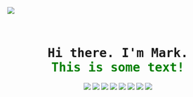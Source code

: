 ![](https://markpersonal.oss-us-east-1.aliyuncs.com/pic/NoCodeRightNow.png)


<h1 align="center">
  <br>
  <samp>Hi there. I'm Mark.<br>
  <font font-family:”微软雅黑” color="green">This is some text!</font>
  <br>
</h1>
 
 
<div align=center>
  <img src="https://img.shields.io/badge/-Python-black?style=flat&logo=python&logoColor=white&link=https://github.com/hritik5102"/>
  <img src="https://img.shields.io/badge/Java-black?style=flat&logo=java&logoColor=white&link=https://github.com/hritik5102"/>
  <img src="https://img.shields.io/badge/JavaScript-black?style=flat&logo=javascript&logoColor=white&link=https://github.com/hritik5102"/>
  <img src="https://img.shields.io/badge/HTML5-black?style=flat&logo=html5&logoColor=white&link=https://github.com/hritik5102"/>
  <img src="https://img.shields.io/badge/CSS3-black?style=flat&logo=css3&logoColor=white&link=https://github.com/hritik5102"/>
  <img src="https://img.shields.io/badge/MYsql-black?style=flat&logo=java&logoColor=white&link=https://github.com/hritik5102"/>
  <img src="https://img.shields.io/badge/SpringBoot-black?style=flat&logo=spring&logoColor=white&link=https://github.com/hritik5102"/>
  <img src="https://img.shields.io/badge/MySQL-black?style=flat&logo=mysql&logoColor=white&link=https://github.com/hritik5102"/>
</div>
